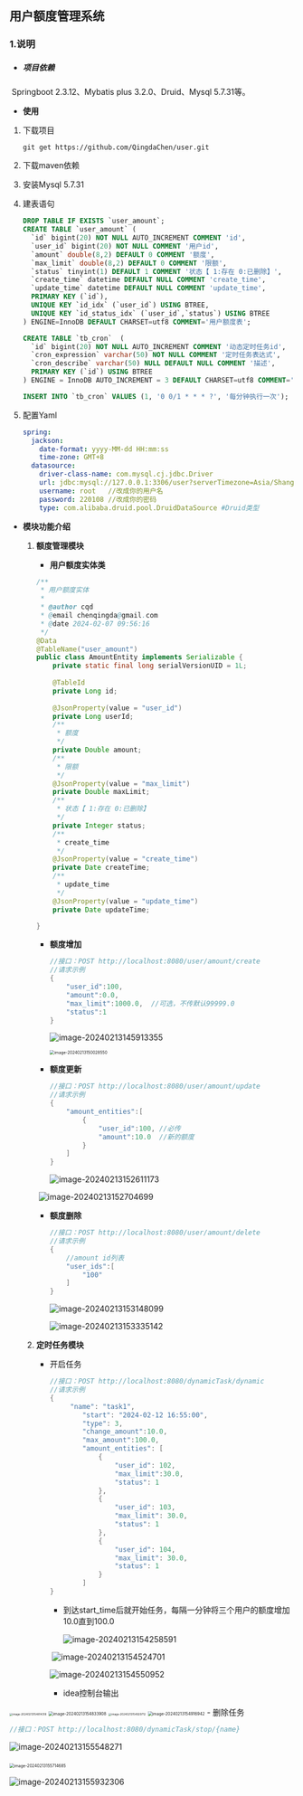 ## **用户额度管理系统**

### 1.说明

- ##### **项目依赖**

​			Springboot 2.3.12、Mybatis plus 3.2.0、Druid、Mysql 5.7.31等。

-   **使用**

  1. 下载项目

     ```shell
     git get https://github.com/QingdaChen/user.git
     ```

  2. 下载maven依赖

  3. 安装Mysql 5.7.31

  4. 建表语句

     ```sql
     DROP TABLE IF EXISTS `user_amount`;
     CREATE TABLE `user_amount` (
       `id` bigint(20) NOT NULL AUTO_INCREMENT COMMENT 'id',
       `user_id` bigint(20) NOT NULL COMMENT '用户id',
       `amount` double(8,2) DEFAULT 0 COMMENT '额度',
       `max_limit` double(8,2) DEFAULT 0 COMMENT '限额',
       `status` tinyint(1) DEFAULT 1 COMMENT '状态【 1:存在 0:已删除】',
       `create_time` datetime DEFAULT NULL COMMENT 'create_time',
       `update_time` datetime DEFAULT NULL COMMENT 'update_time',
       PRIMARY KEY (`id`),
       UNIQUE KEY `id_idx` (`user_id`) USING BTREE,
       UNIQUE KEY `id_status_idx` (`user_id`,`status`) USING BTREE
     ) ENGINE=InnoDB DEFAULT CHARSET=utf8 COMMENT='用户额度表';
     
     CREATE TABLE `tb_cron`  (
       `id` bigint(20) NOT NULL AUTO_INCREMENT COMMENT '动态定时任务id',
       `cron_expression` varchar(50) NOT NULL COMMENT '定时任务表达式',
       `cron_describe` varchar(50) NULL DEFAULT NULL COMMENT '描述',
       PRIMARY KEY (`id`) USING BTREE
     ) ENGINE = InnoDB AUTO_INCREMENT = 3 DEFAULT CHARSET=utf8 COMMENT='定时任务表';
     
     INSERT INTO `tb_cron` VALUES (1, '0 0/1 * * * ?', '每分钟执行一次');
     
     ```

  5. 配置Yaml 

     ```yaml
     spring:
       jackson:
         date-format: yyyy-MM-dd HH:mm:ss
         time-zone: GMT+8
       datasource:
         driver-class-name: com.mysql.cj.jdbc.Driver
         url: jdbc:mysql://127.0.0.1:3306/user?serverTimezone=Asia/Shanghai&useUnicode=true&characterEncoding=UTF8&useSSL=false
         username: root   //改成你的用户名
         password: 220108 //改成你的密码
         type: com.alibaba.druid.pool.DruidDataSource #Druid类型
     ```

- **模块功能介绍**
  1. **额度管理模块**
  
     -  **用户额度实体类**
  
       ```java
       /**
        * 用户额度实体
        *
        * @author cqd
        * @email chenqingda@gmail.com
        * @date 2024-02-07 09:56:16
        */
       @Data
       @TableName("user_amount")
       public class AmountEntity implements Serializable {
           private static final long serialVersionUID = 1L;
          
           @TableId
           private Long id;
         
           @JsonProperty(value = "user_id")
           private Long userId;
           /**
            * 额度
            */
           private Double amount;
           /**
            * 限额
            */
           @JsonProperty(value = "max_limit")
           private Double maxLimit;
           /**
            * 状态【 1:存在 0:已删除】
            */
           private Integer status;
           /**
            * create_time
            */
           @JsonProperty(value = "create_time")
           private Date createTime;
           /**
            * update_time
            */
           @JsonProperty(value = "update_time")
           private Date updateTime;
       
       }
       
       ```
  
     - **额度增加**
  
       ```java
       //接口：POST http://localhost:8080/user/amount/create
       //请求示例
       {
           "user_id":100,
           "amount":0.0,
           "max_limit":1000.0,  //可选，不传默认99999.0
           "status":1
       }
       ```
       
       ![image-20240213145913355](image/image-20240213145913355.png)
       
       <img src="./image/image-20240213150028550.png" alt="image-20240213150028550" style="zoom:50%;" />
       
     - **额度更新**
     
       ```java
       //接口：POST http://localhost:8080/user/amount/update
       //请求示例
       {
           "amount_entities":[
               {
                   "user_id":100, //必传
                   "amount":10.0  //新的额度
               }
           ]
       }
       ```
       
       ![image-20240213152611173](image/image-20240213152611173.png)
     
     ​       ![image-20240213152704699](image/image-20240213152704699.png)
     
     
     
     - **额度删除**
     
       ```java
       //接口：POST http://localhost:8080/user/amount/delete
       //请求示例
       {
           //amount id列表
           "user_ids":[
               "100"
           ]
       }
       ```
     
       ![image-20240213153148099](image/image-20240213153148099.png)
     
       ![image-20240213153335142](image/image-20240213153335142.png)
  
  2. **定时任务模块**
  
     - 开启任务  
  
       ```java
       //接口：POST http://localhost:8080/dynamicTask/dynamic
       //请求示例
       {
            "name": "task1",
               "start": "2024-02-12 16:55:00",
               "type": 3,
               "change_amount":10.0,
               "max_amount":100.0,
               "amount_entities": [
                   {
                       "user_id": 102,
                       "max_limit":30.0,
                       "status": 1
                   },
                   {
                       "user_id": 103,
                       "max_limit": 30.0,
                       "status": 1
                   },
                   {
                       "user_id": 104,
                       "max_limit": 30.0,
                       "status": 1
                   }
               ]
       }
       ```
  
       - 到达start_time后就开始任务，每隔一分钟将三个用户的额度增加10.0直到100.0
  
         ![image-20240213154258591](image/image-20240213154258591.png)
  
       ​       ![image-20240213154524701](image/image-20240213154524701.png)
  
       ![image-20240213154550952](image/image-20240213154550952.png)
  
       - idea控制台输出
  

<img src="image/image-20240213154814318.png" alt="image-20240213154814318" style="zoom: 33%;" />

<img src="image/image-20240213154833908.png" alt="image-20240213154833908" style="zoom:50%;" />

<img src="image/image-20240213154929712.png" alt="image-20240213154929712" style="zoom: 33%;" />

<img src="image/image-20240213154916942.png" alt="image-20240213154916942" style="zoom:50%;" />
    - 删除任务 

  ```java
  //接口：POST http://localhost:8080/dynamicTask/stop/{name}
  ```

  ![image-20240213155548271](image/image-20240213155548271.png)

​       <img src="image/image-20240213155714685.png" alt="image-20240213155714685" style="zoom: 50%;" />

![image-20240213155932306](image/image-20240213155932306.png)
